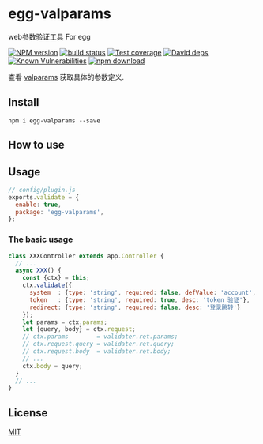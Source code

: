 # egg-valparams
web参数验证工具 For egg

[![NPM version][npm-image]][npm-url]
[![build status][travis-image]][travis-url]
[![Test coverage][codecov-image]][codecov-url]
[![David deps][david-image]][david-url]
[![Known Vulnerabilities][snyk-image]][snyk-url]
[![npm download][download-image]][download-url]

[npm-image]: https://img.shields.io/npm/v/egg-valparams.svg?style=flat-square
[npm-url]: https://npmjs.org/package/egg-valparams
[travis-image]: https://img.shields.io/travis/D780/egg-valparams.svg?style=flat-square
[travis-url]: https://travis-ci.org/D780/egg-valparams
[codecov-image]: https://codecov.io/gh/D780/egg-valparams/branch/master/graph/badge.svg
[codecov-url]: https://codecov.io/gh/D780/egg-valparams
[david-image]: https://img.shields.io/david/D780/egg-valparams.svg?style=flat-square
[david-url]: https://david-dm.org/D780/egg-valparams
[snyk-image]: https://snyk.io/test/npm/egg-valparams/badge.svg?style=flat-square
[snyk-url]: https://snyk.io/test/npm/egg-valparams
[download-image]: https://img.shields.io/npm/dm/egg-valparams.svg?style=flat-square
[download-url]: https://npmjs.org/package/egg-valparams

查看 [valparams](https://github.com/D780/valparams) 获取具体的参数定义.

## Install
```npm i egg-valparams --save```

## How to use

## Usage

```js
// config/plugin.js
exports.validate = {
  enable: true,
  package: 'egg-valparams',
};
```

### The basic usage
```js
class XXXController extends app.Controller {
  // ...
  async XXX() {
    const {ctx} = this;
    ctx.validate({
      system  : {type: 'string', required: false, defValue: 'account', desc: '系统名称'},
      token   : {type: 'string', required: true, desc: 'token 验证'},
      redirect: {type: 'string', required: false, desc: '登录跳转'}
    });
    let params = ctx.params;
    let {query, body} = ctx.request;
    // ctx.params        = validater.ret.params;
    // ctx.request.query = validater.ret.query;
    // ctx.request.body  = validater.ret.body;
    // ...
    ctx.body = query;
  }
  // ...
}
```

## License

[MIT](LICENSE)
